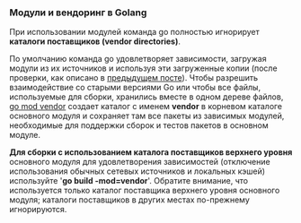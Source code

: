 ### Модули и вендоринг в Golang

При использовании модулей команда go полностью игнорирует **каталоги поставщиков (vendor directories)**.

По умолчанию команда go удовлетворяет зависимости, загружая модули из их источников и используя эти загруженные копии (после проверки, как описано в [предыдущем посте](https://golang-blog.blogspot.com/2019/07/download-check-module.html)). Чтобы разрешить взаимодействие со старыми версиями Go или чтобы все файлы, используемые для сборки, хранились вместе в одном дереве файлов, [go mod vendor](https://golang-blog.blogspot.com/2019/06/go-commands-go-mod-vendor.html) создает каталог с именем **vendor** в корневом каталоге основного модуля и сохраняет там все пакеты из зависимых модулей, необходимые для поддержки сборок и тестов пакетов в основном модуле.

**Для сборки с использованием каталога поставщиков верхнего уровня** основного модуля для удовлетворения зависимостей (отключение использования обычных сетевых источников и локальных кэшей) используйте '**go build -mod=vendor**'. Обратите внимание, что используется только каталог поставщика верхнего уровня основного модуля; каталоги поставщиков в других местах по-прежнему игнорируются.

